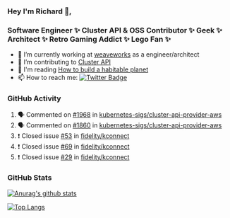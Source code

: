 ### Hey I'm Richard 👋, 

<h3 align="left">Software Engineer ✨ Cluster API & OSS Contributor ✨ Geek ✨ Architect ✨ Retro Gaming Addict ✨ Lego Fan ✨</h3>

- 🔭 I’m currently working at [weaveworks](https://github.com/weaveworks) as a engineer/architect
- 👯 I’m contributing to [Cluster API](https://github.com/kubernetes-sigs/cluster-api-provider-aws/pulls?q=is%3Aissue+is%3Apr+author%3Arichardcase+)
- 💬 I'm reading [How to build a habitable planet](https://www.amazon.co.uk/How-Build-Habitable-Planet-Humankind/dp/0691140065)
- 📫 How to reach me: [![Twitter Badge](https://img.shields.io/badge/-@fruit_case-00acee?style=flat&logo=Twitter&logoColor=white)](https://twitter.com/intent/follow?screen_name=fruit_case "Follow on Twitter")

### GitHub Activity 

<!--START_SECTION:activity-->
1. 🗣 Commented on [#1968](https://github.com/kubernetes-sigs/cluster-api-provider-aws/issues/1968) in [kubernetes-sigs/cluster-api-provider-aws](https://github.com/kubernetes-sigs/cluster-api-provider-aws)
2. 🗣 Commented on [#1860](https://github.com/kubernetes-sigs/cluster-api-provider-aws/issues/1860) in [kubernetes-sigs/cluster-api-provider-aws](https://github.com/kubernetes-sigs/cluster-api-provider-aws)
3. ❗️ Closed issue [#53](https://github.com/fidelity/kconnect/issues/53) in [fidelity/kconnect](https://github.com/fidelity/kconnect)
4. ❗️ Closed issue [#69](https://github.com/fidelity/kconnect/issues/69) in [fidelity/kconnect](https://github.com/fidelity/kconnect)
5. ❗️ Closed issue [#29](https://github.com/fidelity/kconnect/issues/29) in [fidelity/kconnect](https://github.com/fidelity/kconnect)
<!--END_SECTION:activity-->

### GitHub Stats

[![Anurag's github stats](https://github-readme-stats.vercel.app/api?username=richardcase&count_private=true&show_icons=true)](https://github.com/anuraghazra/github-readme-stats)

[![Top Langs](https://github-readme-stats.vercel.app/api/top-langs/?username=richardcase&hide=html&layout=compact)](https://github.com/anuraghazra/github-readme-stats)
